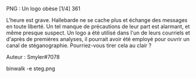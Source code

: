 PNG : Un logo obèse [1/4]
361

L'heure est grave. Hallebarde ne se cache plus et échange des messages en toute liberté. Un tel manque de précautions de leur part est alarmant, et même presque suspect. Un logo a été utilisé dans l'un de leurs courriels et d'après de premières analyses, il pourrait avoir été employé pour ouvrir un canal de stéganographie. Pourriez-vous tirer cela au clair ?

Auteur : Smyler#7078

binwalk -e steg.png
